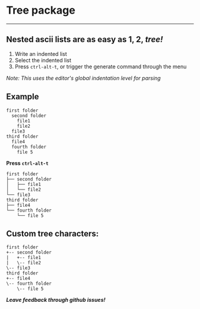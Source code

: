 # Tree package

---

## Nested ascii lists are as easy as 1, 2, *tree!*

1. Write an indented list
2. Select the indented list
3. Press `ctrl-alt-t`, or trigger the generate command through the menu

*Note: This uses the editor's global indentation level for parsing*

## Example

```
first folder
  second folder
    file1
    file2
  file3
third folder
  file4
  fourth folder
    file 5
```

**Press `ctrl-alt-t`**

```
first folder
├── second folder
│   ├── file1
│   └── file2
└── file3
third folder
├── file4
└── fourth folder
    └── file 5
```

## Custom tree characters:

```
first folder
+-- second folder
|   +-- file1
|   \-- file2
\-- file3
third folder
+-- file4
\-- fourth folder
    \-- file 5

```


***Leave feedback through github issues!***
